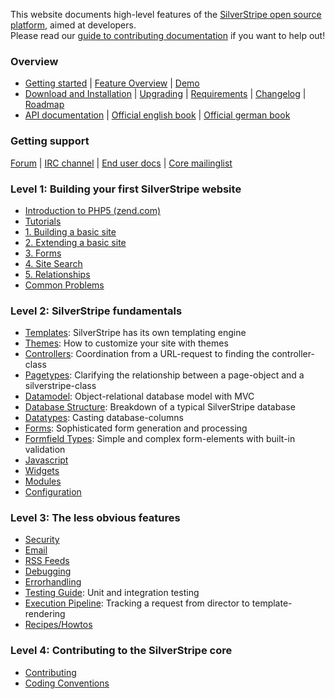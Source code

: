 This website documents high-level features of the [SilverStripe open source platform](http://www.silverstripe.org), aimed
at developers.  
Please read our [guide to contributing documentation](misc/contributing/documentation) if you want to help out!

### Overview
 
 * [Getting started](http://silverstripe.org/getting-started/) | [Feature Overview](http://silverstripe.org/introduction/) | [Demo](http://demo.silverstripe.org/)
 * [Download and Installation](installation/) | [Upgrading](/installation/upgrading) | [Requirements](/installation/server-requirements) | [Changelog](/changelogs) | [Roadmap](http://www.silverstripe.org/roadmap/)  
 * [API documentation](http://api.silverstripe.org/current) | [Official english book](http://www.silverstripe.org/silverstripe-book) | [Official german book](http://www.silverstripe.org/das-silverstripe-buch)  


###  Getting support

[Forum](http://www.silverstripe.org/forums/) | [IRC channel](http://silverstripe.org/irc) | [End user docs](http://userhelp.silverstripe.com) | [Core mailinglist](https://groups.google.com/forum/#!forum/silverstripe-dev)


### Level 1: Building your first SilverStripe website

 * [Introduction to PHP5 (zend.com)](http://devzone.zend.com/6/php-101--php-for-the-absolute-beginner)
 *  [Tutorials](tutorials)
   * [1. Building a basic site](tutorials/1-building-a-basic-site)
   * [2. Extending a basic site](tutorials/2-extending-a-basic-site)
   * [3. Forms](tutorials/3-forms)
   * [4. Site Search](tutorials/4-site-search)
   * [5. Relationships](tutorials/5-dataobject-relationship-management)
 * [Common Problems](installation/common-problems)

### Level 2: SilverStripe fundamentals

*  [Templates](reference/templates): SilverStripe has its own templating engine
*  [Themes](topics/themes): How to customize your site with themes
*  [Controllers](topics/controller): Coordination from a URL-request to finding the controller-class
*  [Pagetypes](topics/page-types): Clarifying the relationship between a page-object and a silverstripe-class
*  [Datamodel](topics/datamodel): Object-relational database model with MVC
*  [Database Structure](reference/database-structure): Breakdown of a typical SilverStripe database
*  [Datatypes](topics/data-types): Casting database-columns
*  [Forms](topics/forms): Sophisticated form generation and processing
*  [Formfield Types](reference/form-field-types): Simple and complex form-elements with built-in validation
*  [Javascript](topics/javascript)
*  [Widgets](topics/widgets)
*  [Modules](topics/modules)
*  [Configuration](topics/configuration)

### Level 3: The less obvious features

*  [Security](topics/security)
*  [Email](topics/email)
*  [RSS Feeds](reference/rssfeed)
*  [Debugging](topics/debugging)
*  [Errorhandling](topics/error-handling)
*  [Testing Guide](topics/testing/): Unit and integration testing
*  [Execution Pipeline](reference/execution-pipeline): Tracking a request from director to template-rendering
*  [Recipes/Howtos](howto/)

### Level 4: Contributing to the SilverStripe core

* [Contributing](misc/contributing)
* [Coding Conventions](misc/coding-conventions)
